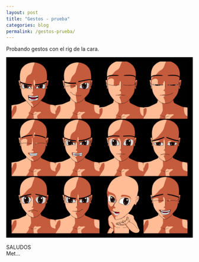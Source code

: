 ```yaml
---
layout: post
title: "Gestos - prueba"
categories: blog
permalink: /gestos-prueba/
---
```

Probando gestos con el rig de la cara.

<div align="center">
<a href="/assets/imagenes/gestos.png" target="_blank">
<img src="/assets/imagenes/gestos.png" alt="Gestos">
</a>
</div>

SALUDOS <br>
Met...